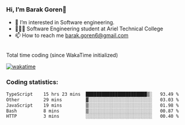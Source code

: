 ###  Hi, I’m Barak Goren👋
- 👀 I’m interested in Software engineering.
- 👨🏼‍🎓 Software Engineering student at Ariel Technical College
- 📫 How to reach me barak.goren6@gmail.com
##
Total time coding (since WakaTime initialized)

[![wakatime](https://wakatime.com/badge/user/5cc5ec80-a806-4ca2-a704-db29274e48cd.svg)](https://wakatime.com/@5cc5ec80-a806-4ca2-a704-db29274e48cd)

   
### Coding statistics:

<!--START_SECTION:waka-->

```txt
TypeScript    15 hrs 23 mins  ███████████████████████▒░   93.49 %
Other         29 mins         ▓░░░░░░░░░░░░░░░░░░░░░░░░   03.03 %
JavaScript    19 mins         ▒░░░░░░░░░░░░░░░░░░░░░░░░   01.98 %
Bash          8 mins          ▒░░░░░░░░░░░░░░░░░░░░░░░░   00.87 %
HTTP          3 mins          ░░░░░░░░░░░░░░░░░░░░░░░░░   00.40 %
```

<!--END_SECTION:waka-->

<!---
barakgoren/barakgoren is a ✨ special ✨ repository because its `README.md` (this file) appears on your GitHub profile.
You can click the Preview link to take a look at your changes.
--->
